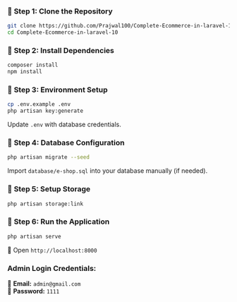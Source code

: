 

### 🔹 **Step 1: Clone the Repository**
```sh
git clone https://github.com/Prajwal100/Complete-Ecommerce-in-laravel-10.git
cd Complete-Ecommerce-in-laravel-10
```

### 🔹 **Step 2: Install Dependencies**
```sh
composer install
npm install
```

### 🔹 **Step 3: Environment Setup**
```sh
cp .env.example .env
php artisan key:generate
```
Update `.env` with database credentials.

### 🔹 **Step 4: Database Configuration**
```sh
php artisan migrate --seed
```
Import `database/e-shop.sql` into your database manually (if needed).

### 🔹 **Step 5: Setup Storage**
```sh
php artisan storage:link
```

### 🔹 **Step 6: Run the Application**
```sh
php artisan serve
```
🔗 Open `http://localhost:8000`

### **Admin Login Credentials:**
📧 **Email:** `admin@gmail.com`  
🔑 **Password:** `1111`

